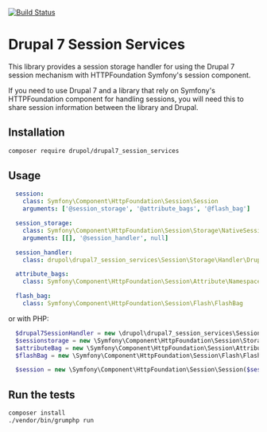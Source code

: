 [![Build Status](https://www.travis-ci.org/drupol/drupal7_session_services.svg?branch=master)](https://www.travis-ci.org/drupol/drupal7_session_services)

# Drupal 7 Session Services

This library provides a session storage handler for using the Drupal 7 session mechanism with HTTPFoundation Symfony's session component.

If you need to use Drupal 7 and a library that rely on Symfony's HTTPFoundation component for handling sessions, you will need this to share session information between the library and Drupal.

## Installation

```bash
composer require drupol/drupal7_session_services
```

## Usage

```yaml
  session:
    class: Symfony\Component\HttpFoundation\Session\Session
    arguments: ['@session_storage', '@attribute_bags', '@flash_bag']

  session_storage:
    class: Symfony\Component\HttpFoundation\Session\Storage\NativeSessionStorage
    arguments: [[], '@session_handler', null]

  session_handler:
    class: drupol\drupal7_session_services\Session\Storage\Handler\Drupal7SessionHandler

  attribute_bags:
    class: Symfony\Component\HttpFoundation\Session\Attribute\NamespacedAttributeBag

  flash_bag:
    class: Symfony\Component\HttpFoundation\Session\Flash\FlashBag
```

or with PHP:

```php
  $drupal7SessionHandler = new \drupol\drupal7_session_services\Session\Storage\Handler\Drupal7SessionHandler();
  $sessionstorage = new \Symfony\Component\HttpFoundation\Session\Storage\NativeSessionStorage([], $drupal7SessionHandler, null);
  $attributeBag = new \Symfony\Component\HttpFoundation\Session\Attribute\NamespacedAttributeBag();
  $flashBag = new \Symfony\Component\HttpFoundation\Session\Flash\FlashBag();

  $session = new \Symfony\Component\HttpFoundation\Session\Session($sessionstorage, $attributeBag, $flashBag);
```

## Run the tests

```bash
composer install
./vendor/bin/grumphp run
```
